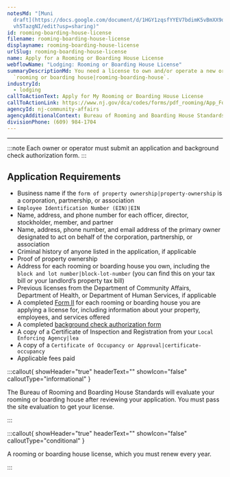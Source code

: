 ```yaml
---
notesMd: "[Muni
  draft](https://docs.google.com/document/d/1HGY1zqsfYYEV7bdimK5vBmXX9o9TpdkP8Y\
  vh5TazgNI/edit?usp=sharing)"
id: rooming-boarding-house-license
filename: rooming-boarding-house-license
displayname: rooming-boarding-house-license
urlSlug: rooming-boarding-house-license
name: Apply for a Rooming or Boarding House License
webflowName: "Lodging: Rooming or Boarding House License"
summaryDescriptionMd: You need a license to own and/or operate a new or existing
  `rooming or boarding house|rooming-boarding-house`.
industryId:
  - lodging
callToActionText: Apply for My Rooming or Boarding House License
callToActionLink: https://www.nj.gov/dca/codes/forms/pdf_rooming/App_Form_I.pdf
agencyId: nj-community-affairs
agencyAdditionalContext: Bureau of Rooming and Boarding House Standards
divisionPhone: (609) 984-1704
---
```

- - -

:::note 
 Each owner or operator must submit an application and background check authorization form.
:::

## Application Requirements

* Business name if the `form of property ownership|property-ownership` is a corporation, partnership, or association
*  `Employee Identification Number (EIN)|EIN` 
* Name, address, and phone number for each officer, director, stockholder, member, and partner
* Name, address, phone number, and email address of the primary owner designated to act on behalf of the corporation, partnership, or association
* Criminal history of anyone listed in the application, if applicable
* Proof of property ownership
* Address for each rooming or boarding house you own, including the `block and lot number|block-lot-number` (you can find this on your tax bill or your landlord’s property tax bill)
* Previous licenses from the Department of Community Affairs, Department of Health, or Department of Human Services, if applicable
* A completed [Form II](https://www.nj.gov/dca/codes/forms/pdf_rooming/App_Form_II.pdf) for each rooming or boarding house you are applying a license for, including information about your property, employees, and services offered
* A completed [background check authorization form](https://www.nj.gov/dca/codes/forms/pdf_rooming/Notice_Auth.pdf)
* A copy of a Certificate of Inspection and Registration from your `Local Enforcing Agency|lea` 
* A copy of a `Certificate of Occupancy or Approval|certificate-occupancy` 
* Applicable fees paid

:::callout{ showHeader="true" headerText="" showIcon="false" calloutType="informational" }

The Bureau of Rooming and Boarding House Standards will evaluate your rooming or boarding house after reviewing your application. You must pass the site evaluation to get your license.

:::

:::callout{ showHeader="true" headerText="" showIcon="false" calloutType="conditional" }

A rooming or boarding house license, which you must renew every year.

:::